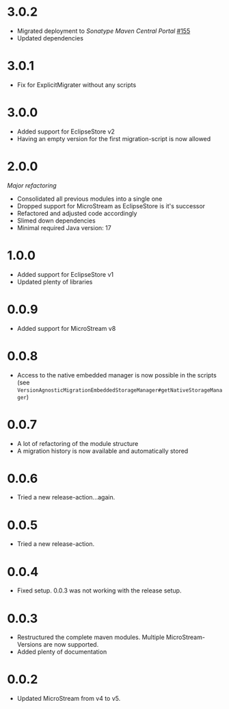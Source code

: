 # 3.0.2
* Migrated deployment to _Sonatype Maven Central Portal_ [#155](https://github.com/xdev-software/standard-maven-template/issues/155)
* Updated dependencies

# 3.0.1

* Fix for ExplicitMigrater without any scripts

# 3.0.0

* Added support for EclipseStore v2
* Having an empty version for the first migration-script is now allowed

# 2.0.0
_Major refactoring_
* Consolidated all previous modules into a single one
* Dropped support for MicroStream as EclipseStore is it's successor
* Refactored and adjusted code accordingly
* Slimed down dependencies
* Minimal required Java version: 17

# 1.0.0
* Added support for EclipseStore v1
* Updated plenty of libraries

# 0.0.9
* Added support for MicroStream v8

# 0.0.8
* Access to the native embedded manager is now possible in the scripts (see ``VersionAgnosticMigrationEmbeddedStorageManager#getNativeStorageManager``)

# 0.0.7
* A lot of refactoring of the module structure
* A migration history is now available and automatically stored

# 0.0.6
* Tried a new release-action...again.

# 0.0.5
* Tried a new release-action.

# 0.0.4
* Fixed setup. 0.0.3 was not working with the release setup.

# 0.0.3
* Restructured the complete maven modules. Multiple MicroStream-Versions are now supported.
* Added plenty of documentation

# 0.0.2
* Updated MicroStream from v4 to v5.
